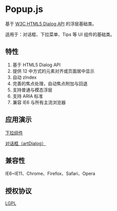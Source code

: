 #	Popup.js

基于 [W3C HTML5 Dialog API](http://www.w3.org/TR/2013/CR-html5-20130806/interactive-elements.html#the-dialog-element) 的浮层基础类。

适用于：对话框、下拉菜单、Tips 等 UI 组件的基础类。

##	特性

1. 基于 HTML5 Dialog API
2. 提供 12 中方式的元素对齐或页面居中显示
3. 自动 zIndex
4. 完善的焦点处理，自动焦点附加与回退
5. 支持普通与模态浮层
6. 支持 ARIA 标准
7. 兼容 IE6 与所有主流浏览器

##	应用演示

[下拉组件](http://aui.github.io/popupjs/doc/selectbox.html)

[对话框（artDialog）](http://aui.github.io/artDialog/doc/index.html)

##	兼容性

IE6~IE11、Chrome、Firefox、Safari、Opera

##	授权协议

[LGPL](http://www.gnu.org/licenses/lgpl-2.1.html)